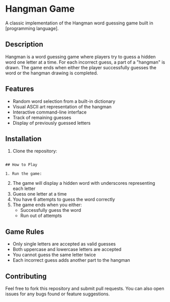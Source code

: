 # Hangman Game

A classic implementation of the Hangman word guessing game built in [programming language].

## Description

Hangman is a word guessing game where players try to guess a hidden word one letter at a time. For each incorrect guess, a part of a "hangman" is drawn. The game ends when either the player successfully guesses the word or the hangman drawing is completed.

## Features

- Random word selection from a built-in dictionary
- Visual ASCII art representation of the hangman
- Interactive command-line interface
- Track of remaining guesses
- Display of previously guessed letters

## Installation

1. Clone the repository:
```

## How to Play

1. Run the game:
```

2. The game will display a hidden word with underscores representing each letter
3. Guess one letter at a time
4. You have 6 attempts to guess the word correctly
5. The game ends when you either:
   - Successfully guess the word
   - Run out of attempts

## Game Rules

- Only single letters are accepted as valid guesses
- Both uppercase and lowercase letters are accepted
- You cannot guess the same letter twice
- Each incorrect guess adds another part to the hangman

## Contributing

Feel free to fork this repository and submit pull requests. You can also open issues for any bugs found or feature suggestions.